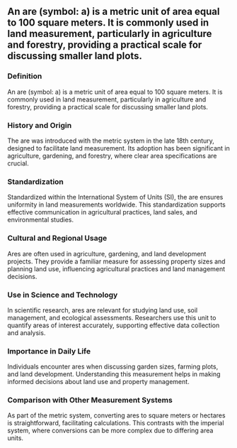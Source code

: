 ## An are (symbol: a) is a metric unit of area equal to 100 square meters. It is commonly used in land measurement, particularly in agriculture and forestry, providing a practical scale for discussing smaller land plots.

### Definition
An are (symbol: a) is a metric unit of area equal to 100 square meters. It is commonly used in land measurement, particularly in agriculture and forestry, providing a practical scale for discussing smaller land plots.

### History and Origin
The are was introduced with the metric system in the late 18th century, designed to facilitate land measurement. Its adoption has been significant in agriculture, gardening, and forestry, where clear area specifications are crucial.

### Standardization
Standardized within the International System of Units (SI), the are ensures uniformity in land measurements worldwide. This standardization supports effective communication in agricultural practices, land sales, and environmental studies.

### Cultural and Regional Usage
Ares are often used in agriculture, gardening, and land development projects. They provide a familiar measure for assessing property sizes and planning land use, influencing agricultural practices and land management decisions.

### Use in Science and Technology
In scientific research, ares are relevant for studying land use, soil management, and ecological assessments. Researchers use this unit to quantify areas of interest accurately, supporting effective data collection and analysis.

### Importance in Daily Life
Individuals encounter ares when discussing garden sizes, farming plots, and land development. Understanding this measurement helps in making informed decisions about land use and property management.

### Comparison with Other Measurement Systems
As part of the metric system, converting ares to square meters or hectares is straightforward, facilitating calculations. This contrasts with the imperial system, where conversions can be more complex due to differing area units.


